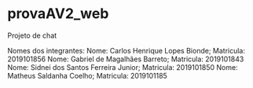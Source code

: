 # provaAV2_web
Projeto de chat


Nomes dos integrantes:
    Nome: Carlos Henrique Lopes Bionde;         Matricula: 2019101856
    Nome: Gabriel de Magalhães Barreto;         Matricula: 2019101843
    Nome: Sidnei dos Santos Ferreira Junior;    Matricula: 2019101850
    Nome: Matheus Saldanha Coelho;              Matricula: 2019101185
